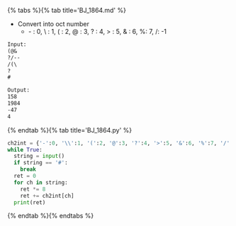 {% tabs %}{% tab title='BJ_1864.md' %}

* Convert into oct number
  * \- : 0, \ : 1, ( : 2, @ : 3, ? : 4, > : 5, & : 6, %: 7, /: -1

```txt
Input:
(@&
?/--
/(\
?
#

Output:
158
1984
-47
4
```

{% endtab %}{% tab title='BJ_1864.py' %}

```py
ch2int = {'-':0, '\\':1, '(':2, '@':3, '?':4, '>':5, '&':6, '%':7, '/':-1}
while True:
  string = input()
  if string == '#':
    break
  ret = 0
  for ch in string:
    ret *= 8
    ret += ch2int[ch]
  print(ret)
```

{% endtab %}{% endtabs %}
